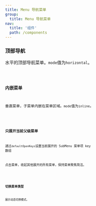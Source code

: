 ```yaml
---
title: Menu 导航菜单
group:
  title: Menu 导航菜单
nav:
  title: '组件'
  path: /components
---
```


### 顶部导航

水平的顶部导航菜单。`mode`值为`horizontal`。

<code src="./demo/horizontal.tsx" />

### 内嵌菜单

垂直菜单，子菜单内嵌在菜单区域。`mode`值为`inline`。

<code src="./demo/inline.tsx" />

### 只展开当前父级菜单

通过`defaultOpenKeys`设置当前展开的 SubMenu 菜单项 key 数组

点击菜单，收起其他展开的所有菜单，保持菜单聚焦简洁。

<code src="./demo/defaultOpenKeys.tsx" />

### 切换菜单类型

展示动态切换模式。

<code src="./demo/mode.tsx" />
